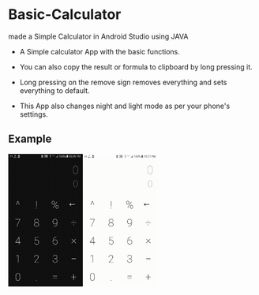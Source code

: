 # Basic-Calculator
made a Simple Calculator in Android Studio using JAVA

* A Simple calculator App with the basic functions.

* You can also copy the result or formula to clipboard by long pressing it.

* Long pressing on the remove sign removes everything and sets everything to default.

* This App also changes night and light mode as per your phone's settings.

## Example
<div style="display:flex;">
<img alt="App image" src="Examples/example1.gif" width="30%">
<img alt="App image" src="Examples/example2.gif" width="30%">
</div>

